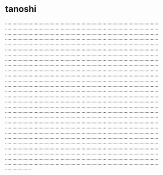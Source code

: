 # tanoshi
.....................................................................................................................................................................................................................................................................................................................................................................................................................................................................................................................................................................................................................................................................................................................................................................................................................................................................................................................................................................................................................................................................................................................................................................................................................................................................................................................................................................................................................................................................................................................................................................................................................................................................................................................................................................................................................................................................................................................................................................................................................................................................................................................................................................................................................................................................................................................................................................................................................................................................................................................................................................................................................................................................................................................................................................................................................................................................................................................................................................................................................................................................................................................................................................................................................................................................................................................................................................................................................................................................................................................................................................................................................................